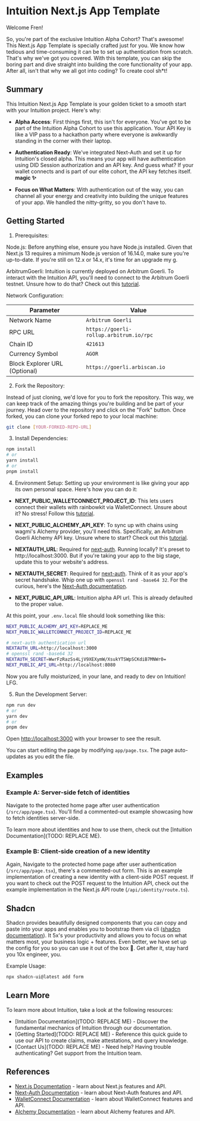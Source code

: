 # Intuition Next.js App Template

Welcome Fren!

So, you're part of the exclusive Intuition Alpha Cohort? That's awesome! This Next.js App Template is specially crafted just for you. We know how tedious and time-consuming it can be to set up authentication from scratch. That's why we've got you covered. With this template, you can skip the boring part and dive straight into building the core functionality of your app. After all, isn't that why we all got into coding? To create cool sh\*t!

## Summary

This Intuition Next.js App Template is your golden ticket to a smooth start with your Intuition project. Here's why:

- **Alpha Access**: First things first, this isn't for everyone. You've got to be part of the Intuition Alpha Cohort to use this application. Your API Key is like a VIP pass to a hackathon party where everyone is awkwardly standing in the corner with their laptop.

- **Authentication Ready**: We've integrated Next-Auth and set it up for Intuition's closed alpha. This means your app will have authentication using DID Session authorization and an API key. And guess what? If your wallet connects and is part of our elite cohort, the API key fetches itself. **magic ✨**

- **Focus on What Matters**: With authentication out of the way, you can channel all your energy and creativity into building the unique features of your app. We handled the nitty-gritty, so you don't have to.

## Getting Started

1. Prerequisites:

Node.js: Before anything else, ensure you have Node.js installed. Given that Next.js 13 requires a minimum Node.js version of 16.14.0, make sure you're up-to-date. If you're still on 12.x or 14.x, it's time for an upgrade my g.

ArbitrumGoerli: Intuition is currently deployed on Arbitrum Goerli. To interact with the Intuition API, you'll need to connect to the Arbitrum Goerli testnet. Unsure how to do that? Check out this [tutorial](https://developer.offchainlabs.com/docs/developer_quickstart).

Network Configuration:

| Parameter                     | Value                                   |
| ----------------------------- | --------------------------------------- |
| Network Name                  | `Arbitrum Goerli`                       |
| RPC URL                       | `https://goerli-rollup.arbitrum.io/rpc` |
| Chain ID                      | `421613`                                |
| Currency Symbol               | `AGOR`                                  |
| Block Explorer URL (Optional) | `https://goerli.arbiscan.io`            |

2. Fork the Repository:

Instead of just cloning, we'd love for you to fork the repository. This way, we can keep track of the amazing things you're building and be part of your journey. Head over to the repository and click on the "Fork" button. Once forked, you can clone your forked repo to your local machine:

```bash
git clone [YOUR-FORKED-REPO-URL]
```

3. Install Dependencies:

```bash
npm install
# or
yarn install
# or
pnpm install
```

4. Environment Setup:
   Setting up your environment is like giving your app its own personal space. Here's how you can do it:

- **NEXT_PUBLIC_WALLETCONNECT_PROJECT_ID**: This lets users connect their wallets with rainbowkit via WalletConnect. Unsure about it? No stress! Follow this [tutorial](https://docs.walletconnect.com/2.0/cloud/explorer#setting-up-a-new-project).

- **NEXT_PUBLIC_ALCHEMY_API_KEY**: To sync up with chains using wagmi's Alchemy provider, you'll need this. Specifically, an Arbitrum Goerli Alchemy API key. Unsure where to start? Check out this [tutorial](https://docs.alchemy.com/docs/alchemy-quickstart-guide).

- **NEXTAUTH_URL**: Required for [next-auth](https://next-auth.js.org/getting-started/introduction). Running locally? It's preset to http://localhost:3000. But if you're taking your app to the big stage, update this to your website's address.

- **NEXTAUTH_SECRET**: Required for [next-auth](https://next-auth.js.org/getting-started/introduction). Think of it as your app's secret handshake. Whip one up with `openssl rand -base64 32`. For the curious, here's the [Next-Auth documentation](https://next-auth.js.org/getting-started/example).

- **NEXT_PUBLIC_API_URL**: Intuition alpha API url. This is already defaulted to the proper value.

At this point, your `.env.local` file should look something like this:

```bash
NEXT_PUBLIC_ALCHEMY_API_KEY=REPLACE_ME
NEXT_PUBLIC_WALLETCONNECT_PROJECT_ID=REPLACE_ME

# next-auth authentication url
NEXTAUTH_URL=http://localhost:3000
# openssl rand -base64 32
NEXTAUTH_SECRET=WwrFzRazSs4LjV9XEXymW/XsukYTSWpSCKdiB7MNWr0=
NEXT_PUBLIC_API_URL=http://localhost:8080
```

Now you are fully moisturized, in your lane, and ready to dev on Intuition! LFG.

5. Run the Development Server:

```bash
npm run dev
# or
yarn dev
# or
pnpm dev
```

Open [http://localhost:3000](http://localhost:3000) with your browser to see the result.

You can start editing the page by modifying `app/page.tsx`. The page auto-updates as you edit the file.

## Examples

### Example A: Server-side fetch of identities

Navigate to the protected home page after user authentication (`/src/app/page.tsx`). You'll find a commented-out example showcasing how to fetch identities server-side.

To learn more about identities and how to use them, check out the [Intuition Documentation](TODO: REPLACE ME).

### Example B: Client-side creation of a new identity

Again, Navigate to the protected home page after user authentication (`/src/app/page.tsx`), there's a commented-out form. This is an example implementation of creating a new identity with a client-side POST request. If you want to check out the POST request to the Intuition API, check out the example implementation in the Next.js API route (`/api/identity/route.ts`).

## Shadcn

Shadcn provides beautifully designed components that you can copy and paste into your apps and enables you to bootstrap them via cli ([shadcn documentation](https://ui.shadcn.com/)). It 5x's your productivity and allows you to focus on what matters most, your business logic + features. Even better, we have set up the config for you so you can use it out of the box 🤝. Get after it, stay hard you 10x engineer, you.

Example Usage:

```bash
npx shadcn-ui@latest add form
```

## Learn More

To learn more about Intuition, take a look at the following resources:

- [Intuition Documentation](TODO: REPLACE ME) - Discover the fundamental mechanics of Intuition through our documentation.
- [Getting Started](TODO: REPLACE ME) - Reference this quick guide to use our API to create claims, make attestations, and query knowledge.
- [Contact Us](TODO: REPLACE ME) - Need help? Having trouble authenticating? Get support from the Intuition team.

## References

- [Next.js Documentation](https://nextjs.org/docs) - learn about Next.js features and API.
- [Next-Auth Documentation](https://next-auth.js.org/) - learn about Next-Auth features and API.
- [WalletConnect Documentation](https://docs.walletconnect.com/) - learn about WalletConnect features and API.
- [Alchemy Documentation](https://docs.alchemy.com/) - learn about Alchemy features and API.
